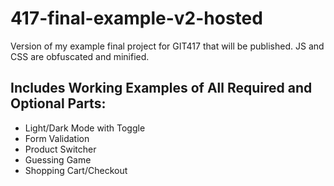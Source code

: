 # 417-final-example-v2-hosted
Version of my example final project for GIT417 that will be published. JS and CSS are obfuscated and minified.

## Includes Working Examples of All Required and Optional Parts:
- Light/Dark Mode with Toggle
- Form Validation
- Product Switcher
- Guessing Game
- Shopping Cart/Checkout
